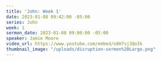 ```yaml
---
title: 'John: Week 1'
date: 2023-01-08 09:42:00 -05:00
series: John
week: 1
sermon_date: 2023-01-08 09:00:00 -05:00
speaker: Jamie Moore
video_url: https://www.youtube.com/embed/o8H7vj3QoIk
thumbnail_image: "/uploads/disruption-sermon%20Large.png"
---
```



